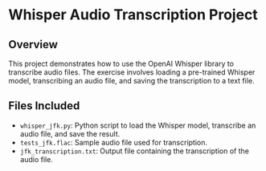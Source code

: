 # Whisper Audio Transcription Project

## Overview

This project demonstrates how to use the OpenAI Whisper library to transcribe audio files. The exercise involves loading a pre-trained Whisper model, transcribing an audio file, and saving the transcription to a text file.

## Files Included

- `whisper_jfk.py`: Python script to load the Whisper model, transcribe an audio file, and save the result.
- `tests_jfk.flac`: Sample audio file used for transcription.
- `jfk_transcription.txt`: Output file containing the transcription of the audio file.

